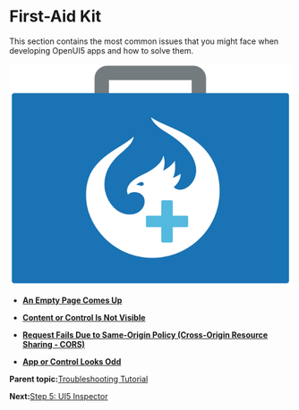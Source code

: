 <!-- copy38859a8f8b48467481dcae4f7ec3328a -->

# First-Aid Kit

This section contains the most common issues that you might face when developing OpenUI5 apps and how to solve them.

![](images/loio3e7f72e6ebf147c9b64c46b4b03d552b_LowRes.png)

-   **[An Empty Page Comes Up](an-empty-page-comes-up-51fe8f4.md "")**  

-   **[Content or Control Is Not Visible](content-or-control-is-not-visible-82b4c21.md "")**  

-   **[Request Fails Due to Same-Origin Policy \(Cross-Origin Resource Sharing - CORS\)](request-fails-due-to-same-origin-policy-cross-origin-resource-sharing-cors-672301f.md)**  

-   **[App or Control Looks Odd](app-or-control-looks-odd-ae1e152.md "")**  


**Parent topic:**[Troubleshooting Tutorial](troubleshooting-tutorial-5661952.md "In this tutorial, we will show you some tools that will help you if you run into problems with your OpenUI5 app.")

**Next:**[Step 5: UI5 Inspector](step-5-ui5-inspector-76e789e.md "In this tutorial step, we will have a closer look at UI5 Inspector - an open source Chrome DevTools extension specifically created for analyzing and debugging OpenUI5 code.")


